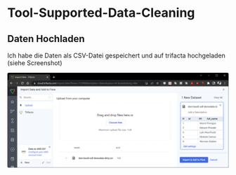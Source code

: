 # Tool-Supported-Data-Cleaning

## Daten Hochladen

Ich habe die Daten als CSV-Datei gespeichert und auf trifacta hochgeladen (siehe Screenshot)


![alt text](trifacta_upload.png)
